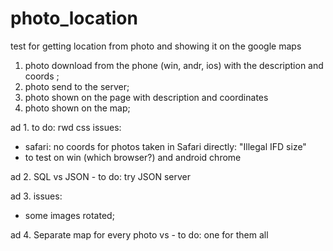 # photo_location
test for getting location from photo and showing it on the google maps


1. photo download from the phone (win, andr, ios) with the description and coords ;
2. photo send to the server;
3. photo shown on the page with description  and coordinates
4. photo shown on the map;

ad 1. 
to do: rwd css
issues:
- safari: no coords for photos taken in Safari directly: "Illegal IFD size"
- to test on win (which browser?) and android chrome


ad 2. 
SQL vs JSON - to do: try JSON server


ad 3.
issues:
- some images rotated;


ad 4.
Separate map for every photo vs   - to do: one for them all



